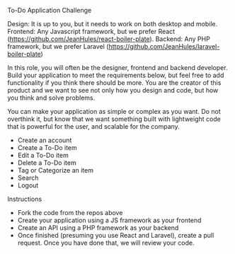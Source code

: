 To-Do Application Challenge

Design: It is up to you, but it needs to work on both desktop and mobile.
Frontend: Any Javascript framework, but we prefer React (https://github.com/JeanHules/react-boiler-plate).
Backend: Any PHP framework, but we prefer Laravel (https://github.com/JeanHules/laravel-boiler-plate)

In this role, you will often be the designer, frontend and backend developer. Build your application to meet the requirements below, but feel free to add functionality if you think there should be more. You are the creator of this product and we want to see not only how you design and code, but how you think and solve problems.

You can make your application as simple or complex as you want. Do not overthink it, but know that we want something built with lightweight code that is powerful for the user, and scalable for the company.

-   Create an account
-   Create a To-Do item
-   Edit a To-Do item
-   Delete a To-Do item
-   Tag or Categorize an item
-   Search
-   Logout

Instructions

-   Fork the code from the repos above
-   Create your application using a JS framework as your frontend
-   Create an API using a PHP framework as your backend
-   Once finished (presuming you use React and Laravel), create a pull request. Once you have done that, we will review your code.
